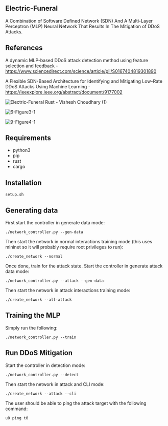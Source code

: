 ## Electric-Funeral

A Combination of Software Defined Network (SDN) And A Multi-Layer Perceptron (MLP) Neural Network That Results In The
Mitigation of DDoS Attacks.

## References 
A dynamic MLP-based DDoS attack detection method using feature selection and feedback - https://www.sciencedirect.com/science/article/pii/S0167404819301890

A Flexible SDN-Based Architecture for Identifying and Mitigating Low-Rate DDoS Attacks Using Machine Learning - https://ieeexplore.ieee.org/abstract/document/9177002

![Electric-Funeral Rust - Vishesh Choudhary (1)](https://user-images.githubusercontent.com/36515357/131664283-1ebf89bf-3fc0-4b4d-9d14-e1a909edd1f3.png)

![6-Figure3-1](https://user-images.githubusercontent.com/36515357/131663504-8e5094ee-ce63-4989-ae91-612b01ac2c28.png)

![9-Figure4-1](https://user-images.githubusercontent.com/36515357/131667619-cbf406df-e9e0-482a-9011-29cec1b5ba82.png)

## Requirements
- python3
- pip
- rust
- cargo

## Installation
```
setup.sh
```

## Generating data
First start the controller in generate data mode:
```
./network_controller.py --gen-data
```

Then start the network in normal interactions training mode (this uses mininet
so it will probably require root privileges to run):
```
./create_network --normal
```

Once done, train for the attack state. Start the controller in generate attack
data mode:
```
./network_controller.py --attack --gen-data
```

Then start the network in attack interactions training mode:
```
./create_network --all-attack
```

## Training the MLP
Simply run the following:
```
./network_controller.py --train
```

## Run DDoS Mitigation
Start the controller in detection mode:
```
./network_controller.py --detect
```

Then start the network in attack and CLI mode:
```
./create_network --attack --cli
```

The user should be able to ping the attack target with the following command:
```
u0 ping t0
```
